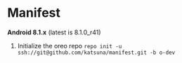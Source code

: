 Manifest
========

**Android 8.1.x** (latest is 8.1.0_r41)

1. Initialize the oreo repo	
`repo init -u ssh://git@github.com/katsuna/manifest.git -b o-dev`

